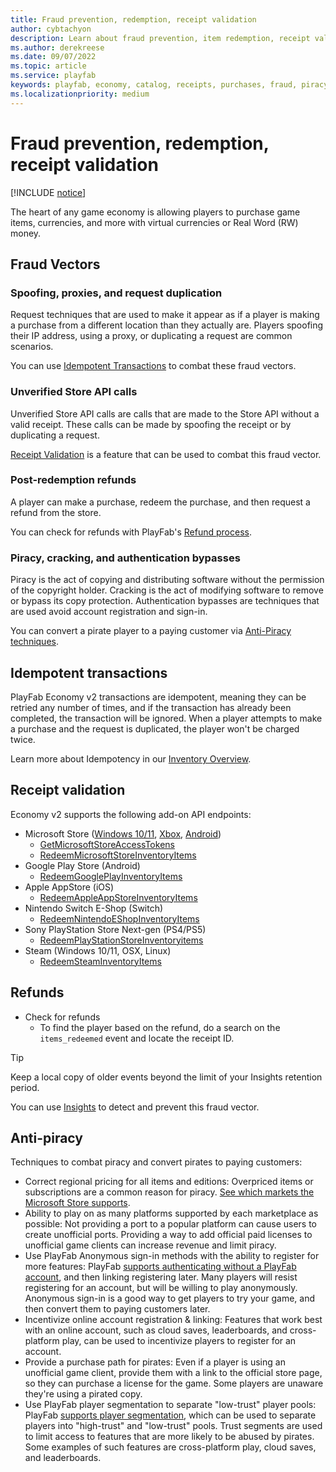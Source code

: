 ```yaml
---
title: Fraud prevention, redemption, receipt validation
author: cybtachyon
description: Learn about fraud prevention, item redemption, receipt validation, and other piracy protection measures.
ms.author: derekreese
ms.date: 09/07/2022
ms.topic: article
ms.service: playfab
keywords: playfab, economy, catalog, receipts, purchases, fraud, piracy
ms.localizationpriority: medium
---
```


# Fraud prevention, redemption, receipt validation

[!INCLUDE [notice](../../../includes/_economy-release.md)]

The heart of any game economy is allowing players to purchase game items, currencies, and more with virtual currencies or Real Word (RW) money.

## Fraud Vectors

### Spoofing, proxies, and request duplication

Request techniques that are used to make it appear as if a player is making a purchase from a different location than they actually are. Players spoofing their IP address, using a proxy, or duplicating a request are common scenarios.

You can use [Idempotent Transactions](#idempotent-transactions) to combat these fraud vectors.

### Unverified Store API calls

Unverified Store API calls are calls that are made to the Store API without a valid receipt. These calls can be made by spoofing the receipt or by duplicating a request.

[Receipt Validation](#receipt-validation) is a feature that can be used to combat this fraud vector.

### Post-redemption refunds

A player can make a purchase, redeem the purchase, and then request a refund from the store.

You can check for refunds with PlayFab's [Refund process](#refunds).

### Piracy, cracking, and authentication bypasses

Piracy is the act of copying and distributing software without the permission of the copyright holder. Cracking is the act of modifying software to remove or bypass its copy protection. Authentication bypasses are techniques that are used avoid account registration and sign-in.

You can convert a pirate player to a paying customer via [Anti-Piracy techniques](#anti-piracy).

## Idempotent transactions

PlayFab Economy v2 transactions are idempotent, meaning they can be retried any number of times, and if the transaction has already been completed, the transaction will be ignored. When a player attempts to make a purchase and the request is duplicated, the player won't be charged twice.

Learn more about Idempotency in our [Inventory Overview](../inventory/index.md#idempotency).

## Receipt validation

Economy v2 supports the following add-on API endpoints:

* Microsoft Store ([Windows 10/11](/windows/uwp/publish/), [Xbox](/gaming/xbox/), [Android](https://blogs.windows.com/windows-insider/2021/10/20/announcing-android-apps-on-windows-11-preview-for-windows-insiders-in-the-beta-channel/))
  * [GetMicrosoftStoreAccessTokens](/rest/api/playfab/economy/inventory/getmicrosoftstoreaccesstokens)
  * [RedeemMicrosoftStoreInventoryItems](/rest/api/playfab/economy/inventory/redeemmicrosoftstoreinventoryitems)
* Google Play Store (Android)
  * [RedeemGooglePlayInventoryItems](/rest/api/playfab/economy/inventory/redeemgoogleplayinventoryitems)
* Apple AppStore (iOS)
  * [RedeemAppleAppStoreInventoryItems](/rest/api/playfab/economy/inventory/redeemappleappstoreinventoryitems)
* Nintendo Switch E-Shop (Switch)
  * [RedeemNintendoEShopInventoryItems](/rest/api/playfab/economy/inventory/redeemnintendoeshopinventoryitems)
* Sony PlayStation Store Next-gen (PS4/PS5)
  * [RedeemPlayStationStoreInventoryitems](/rest/api/playfab/economy/inventory/redeemplaystationstoreinventoryitems)
* Steam (Windows 10/11, OSX, Linux)
  * [RedeemSteamInventoryItems](/rest/api/playfab/economy/inventory/redeemsteaminventoryitems)

## Refunds

* Check for refunds
  * To find the player based on the refund, do a search on the `items_redeemed` event and locate the receipt ID.
  
> [!TIP]
> Keep a local copy of older events beyond the limit of your Insights retention period.

You can use [Insights](../../insights/data-explorer/index.md) to detect and prevent this fraud vector.

## Anti-piracy

Techniques to combat piracy and convert pirates to paying customers:

* Correct regional pricing for all items and editions:
    Overpriced items or subscriptions are a common reason for piracy. [See which markets the Microsoft Store supports](/windows/uwp/publish/define-market-selection).
* Ability to play on as many platforms supported by each marketplace as possible:
    Not providing a port to a popular platform can cause users to create unofficial ports. Providing a way to add official paid licenses to unofficial game clients can increase revenue and limit piracy.
* Use PlayFab Anonymous sign-in methods with the ability to register for more features:
    PlayFab [supports authenticating without a PlayFab account](../../authentication/login/login-basics-best-practices.md#anonymous-login-mechanisms), and then linking registering later. Many players will resist registering for an account, but will be willing to play anonymously. Anonymous sign-in is a good way to get players to try your game, and then convert them to paying customers later.
* Incentivize online account registration & linking:
    Features that work best with an online account, such as cloud saves, leaderboards, and cross-platform play, can be used to incentivize players to register for an account.
* Provide a purchase path for pirates:
    Even if a player is using an unofficial game client, provide them with a link to the official store page, so they can purchase a license for the game. Some players are unaware they're using a pirated copy.
* Use PlayFab player segmentation to separate "low-trust" player pools:
    PlayFab [supports player segmentation](../../../features/analytics/segmentation/segment-configuration.md), which can be used to separate players into "high-trust" and "low-trust" pools. Trust segments are used to limit access to features that are more likely to be abused by pirates. Some examples of such features are cross-platform play, cloud saves, and leaderboards.
